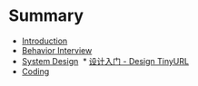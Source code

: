 # Summary

* [Introduction](README.md)
* [Behavior Interview](behavior-interview.md)
* [System Design](SystemDesign/README.md)
  * [设计入门 - Design TinyURL](SystemDesign/TinyURL.md)
* [Coding](Coding/README.md)
